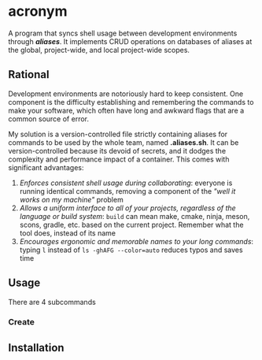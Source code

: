 # acronym
A program that syncs shell usage between development environments through ***aliases***. It implements CRUD operations on databases of aliases at the global, project-wide, and local project-wide scopes.

## Rational
Development environments are notoriously hard to keep consistent. One component is the difficulty establishing and remembering the commands to make your software, which often have
long and awkward flags that are a common source of error. 

My solution is a version-controlled file strictly containing aliases for commands to be used by the whole team, named **.aliases.sh**.
It can be version-controlled because its devoid of secrets, and it dodges the complexity and performance impact of a container. This comes with significant advantages:
1. *Enforces consistent shell usage during collaborating*: everyone is running identical commands, removing a component of the *"well it works on my machine"* problem
2. *Allows a uniform interface to all of your projects, regardless of the language or build system*: `build` can mean make, cmake, ninja, meson, scons, gradle, etc. based on the current project.
    Remember what the tool does, instead of its name
3. *Encourages ergonomic and memorable names to your long commands*: typing `l` instead of `ls -ghAFG --color=auto` reduces typos and saves time

## Usage

There are 4 subcommands

### Create

## Installation
